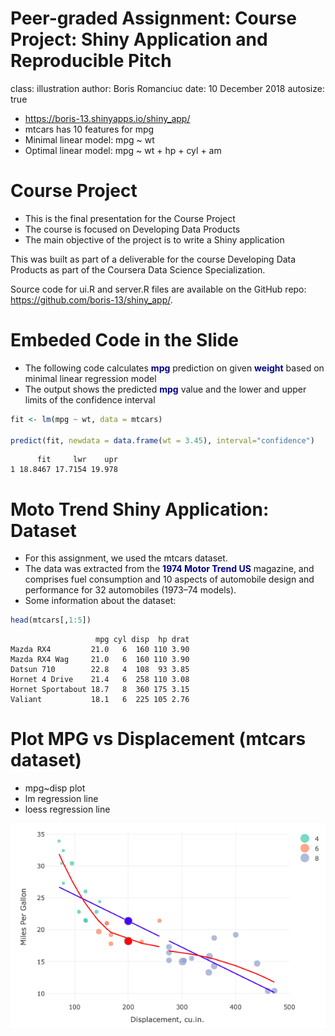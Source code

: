 Peer-graded Assignment: Course Project: Shiny Application and Reproducible Pitch
========================================================
class: illustration
author: Boris Romanciuc
date: 10 December 2018
autosize: true
- <https://boris-13.shinyapps.io/shiny_app/>
- mtcars has 10 features for mpg
- Minimal linear model: mpg ~ wt
- Optimal linear model: mpg ~ wt + hp + cyl + am

Course Project
========================================================
- This is the final presentation for the Course Project
- The course is focused on Developing Data Products
- The main objective of the project is to write a Shiny application

This was built as part of a deliverable for the course Developing Data Products as part of the Coursera Data Science Specialization.

Source code for ui.R and server.R files are available on the GitHub repo: <https://github.com/boris-13/shiny_app/>.

Embeded Code in the Slide
========================================================
- The following code calculates <span style="font-weight:bold; color:darkblue;">mpg</span> prediction on given <span style="font-weight:bold; color:darkblue;">weight</span> based on minimal linear regression model 
- The output shows the predicted <span style="font-weight:bold; color:darkblue;">mpg</span> value and the lower and upper limits of the confidence interval

```r
fit <- lm(mpg ~ wt, data = mtcars)

predict(fit, newdata = data.frame(wt = 3.45), interval="confidence")
```

```
      fit     lwr    upr
1 18.8467 17.7154 19.978
```
Moto Trend Shiny Application: Dataset
========================================================
- For this assignment, we used the mtcars dataset.
- The data was extracted from the <span style="font-weight:bold; color:darkblue;">1974 Motor Trend US</span> magazine, and comprises fuel consumption and 10 aspects of automobile design and performance for 32 automobiles (1973–74 models).
- Some information about the dataset:


```r
head(mtcars[,1:5])
```

```
                   mpg cyl disp  hp drat
Mazda RX4         21.0   6  160 110 3.90
Mazda RX4 Wag     21.0   6  160 110 3.90
Datsun 710        22.8   4  108  93 3.85
Hornet 4 Drive    21.4   6  258 110 3.08
Hornet Sportabout 18.7   8  360 175 3.15
Valiant           18.1   6  225 105 2.76
```

Plot MPG vs Displacement (mtcars dataset)
========================================================
- mpg~disp plot
- lm regression line
- loess regression line

![alt text](plot_mtcars.png)

